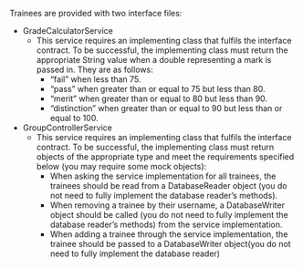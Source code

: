 Trainees are provided with two interface files: 

* GradeCalculatorService
    * This service requires an implementing class that fulfils the interface contract. To be successful, the implementing class must return the appropriate String value when a double representing a mark is passed in. They are as follows:
        * “fail” when less than 75.
        * “pass” when greater than or equal to 75 but less than 80.
        * “merit” when greater than or equal to 80 but less than 90.
        * “distinction” when greater than or equal to 90 but less than or equal to 100.
* GroupControllerService
    * This service requires an implementing class that fulfils the interface contract. To be successful, the implementing class must return objects of the appropriate type and meet the requirements specified below (you may require some mock objects):
        * When asking the service implementation for all trainees, the trainees should be read from a DatabaseReader object (you do not need to fully implement the database reader’s methods).
        * When removing a trainee by their username, a DatabaseWriter object should be called (you do not need to fully implement the database reader’s methods) from the service implementation.
        * When adding a trainee through the service implementation, the trainee should be passed to a DatabaseWriter object(you do not need to fully implement the database reader)
